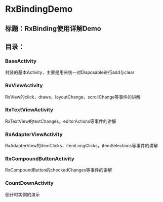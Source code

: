 # RxBindingDemo
## 标题：RxBinding使用详解Demo  
## 目录：
### BaseActivity
封装的基本Activity，主要是用来统一对Disposable进行add与clear
### RxViewActivity
RxView的click，draws，layoutChange，scrollChange等事件的讲解
### RxTextViewActivity
RxTextView的textChanges，editorActions等事件的讲解
### RxAdapterViewActivity
RxAdapterView的itemClicks，itemLongClicks，itemSelections等事件的讲解
### RxCompoundButtonActivity
RxCompoundButton的checkedChanges等事件的讲解
### CountDownActivity 
倒计时实例的演示 
 
